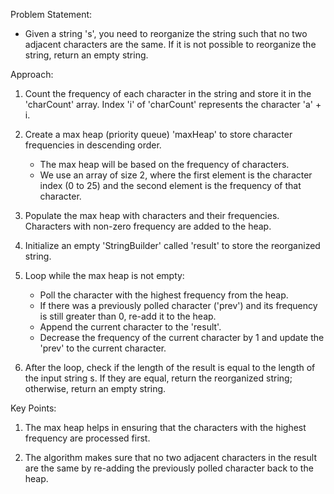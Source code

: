 Problem Statement:
- Given a string 's', you need to reorganize the string such that no two adjacent characters are the same. If it is not possible to reorganize the string, return 
  an empty string.

Approach:

1. Count the frequency of each character in the string and store it in the 'charCount' array. Index 'i' of 'charCount' represents the character 'a' + i.

2. Create a max heap (priority queue) 'maxHeap' to store character frequencies in descending order.
   - The max heap will be based on the frequency of characters.
   - We use an array of size 2, where the first element is the character index (0 to 25) and the second element is the frequency of that character.

3. Populate the max heap with characters and their frequencies. Characters with non-zero frequency are added to the heap.

4. Initialize an empty 'StringBuilder' called 'result' to store the reorganized string.

5. Loop while the max heap is not empty:
   - Poll the character with the highest frequency from the heap.
   - If there was a previously polled character ('prev') and its frequency is still greater than 0, re-add it to the heap.
   - Append the current character to the 'result'.
   - Decrease the frequency of the current character by 1 and update the 'prev' to the current character.

6. After the loop, check if the length of the result is equal to the length of the input string s. If they are equal, return the reorganized string; otherwise, 
  return an empty string.

Key Points:

1. The max heap helps in ensuring that the characters with the highest frequency are processed first.
   
2. The algorithm makes sure that no two adjacent characters in the result are the same by re-adding the previously polled character back to the heap.

